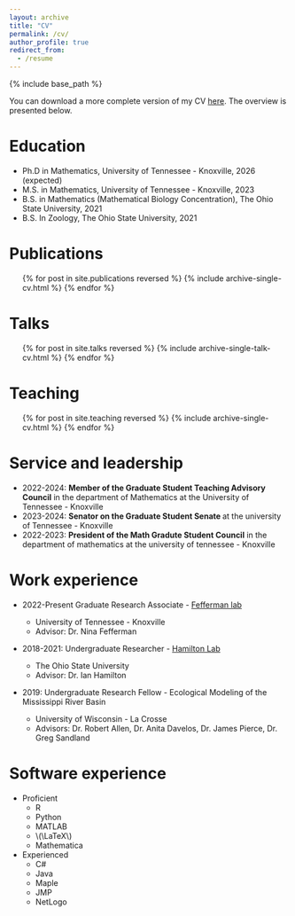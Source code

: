 ```yaml
---
layout: archive
title: "CV"
permalink: /cv/
author_profile: true
redirect_from:
  - /resume
---
```


{% include base_path %}

You can download a more complete version of my CV [here](httphttp://jmcalis.github.io/files/McAlisterCV.pdf). The overview is presented below.



Education
======
* Ph.D in Mathematics, University of Tennessee - Knoxville, 2026 (expected)
* M.S. in Mathematics, University of Tennessee - Knoxville, 2023
* B.S. in Mathematics (Mathematical Biology Concentration), The Ohio State University, 2021
* B.S. In Zoology, The Ohio State University, 2021

Publications
======
  <ul>{% for post in site.publications reversed %}
    {% include archive-single-cv.html %}
  {% endfor %}</ul>
  
Talks
======
  <ul>{% for post in site.talks reversed %}
    {% include archive-single-talk-cv.html  %}
  {% endfor %}</ul>
  
Teaching
======
  <ul>{% for post in site.teaching reversed %}
    {% include archive-single-cv.html %}
  {% endfor %}</ul>
  
Service and leadership
======
* 2022-2024: <b>Member of the Graduate Student Teaching Advisory Council</b> in the department of Mathematics at the University of Tennessee - Knoxville
* 2023-2024: <b>Senator on the Graduate Student Senate </b> at the university of Tennessee - Knoxville
* 2022-2023: <b>President of the Math Gradute Student Council</b> in the department of mathematics at the university of tennessee - Knoxville 

Work experience
======
* 2022-Present Graduate Research Associate - [Fefferman lab](https://feffermanlab.org)
  * University of Tennessee - Knoxville
  * Advisor: Dr. Nina Fefferman

* 2018-2021: Undergraduate Researcher - [Hamilton Lab](https://u.osu.edu/hamilton.598/)
  * The Ohio State University
  * Advisor: Dr. Ian Hamilton

* 2019: Undergraduate Research Fellow - Ecological Modeling of the Mississippi River Basin
  * University of Wisconsin - La Crosse
  * Advisors: Dr. Robert Allen, Dr. Anita Davelos, Dr. James Pierce, Dr. Greg Sandland
  
Software experience
======
* Proficient
  * R
  * Python
  * MATLAB
  * \\(\LaTeX\\)
  * Mathematica 
* Experienced
  * C#
  * Java
  * Maple
  * JMP
  * NetLogo 
